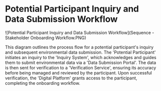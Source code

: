 # Potential Participant Inquiry and Data Submission Workflow

![Potential Participant Inquiry and Data Submission Workflow](Sequence - Stakeholder Onboarding Workflow.PNG)

This diagram outlines the process flow for a potential participant's inquiry and subsequent environmental data submission. The 'Potential Participant' initiates an inquiry to the 'Inquiry System', which acknowledges and guides them to submit environmental data via a 'Data Submission Portal'. The data is then sent for verification to a 'Verification Service', ensuring its accuracy before being managed and reviewed by the participant. Upon successful verification, the 'Digital Platform' grants access to the participant, completing the onboarding workflow.
